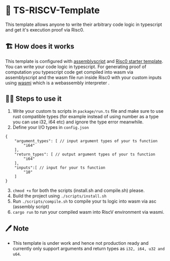 # 📄 TS-RISCV-Template

This template allows anyone to write their arbitrary code logic in typescript and get it's execution proof via Risc0.

## 🏗️ How does it works
This template is configured with [assemblyscript](https://www.assemblyscript.org/) and [Risc0 starter template](https://github.com/risc0/risc0). You can write your code logic in typescript. For generating proof of computation you typescript code get compiled into wasm via assemblyscript and the wasm file run inside Risc0 with your custom inputs using [wasmi](https://crates.io/crates/wasmi) which is a webassembly interpreter .

## 🧑‍💻 Steps to use it
1. Write your custom ts scripts in `package/run.ts` file and make sure to use rust compatible types (for example instead of using number as a type you can use i32, i64 etc) and ignore the type error meanwhile.
2. Define your I/O types in `config.json`
```
{
    "argument_types": [ // input argument types of your ts function
        "i64" 
    ],
    "return_types": [ // output argument types of your ts function
        "i64"
    ],
    "inputs":[ // input for your ts function
        "10"
    ]
}
```
3. `chmod +x` for both the scripts (install.sh and compile.sh) please.
4. Build the project using `./scripts/install.sh`
5. Run `./scripts/compile.sh` to compile your ts logic into wasm via asc (assembly script)
6. `cargo run` to run your compiled wasm into RiscV environment via wasmi.

## 🖊️ Note
- This template is under work and hence not production ready and currently only support arguments and return types as `i32, i64, u32 and u64`. 

